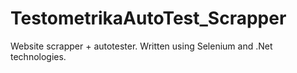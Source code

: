 # TestometrikaAutoTest_Scrapper

Website scrapper + autotester. Written using Selenium and .Net technologies.
